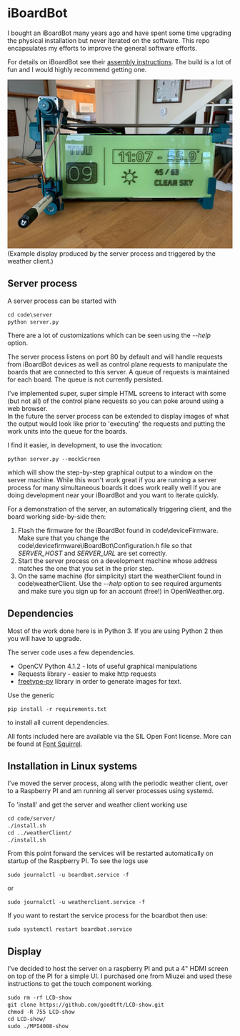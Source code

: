 # iBoardBot

I bought an iBoardBot many years ago and have spent some time upgrading the
physical installation but never iterated on the software.  This repo
encapsulates my efforts to improve the general software efforts.

For details on iBoardBot see
their [assembly instructions](https://www.jjrobots.com/iboardbot-assembly-instructions/).
The build is a lot of fun and I would highly recommend getting one.

![Weather Display](images/Weather1.jpg)
(Example display produced by the server process and triggered by the weather
client.)

## Server process

A server process can be started with 
```
cd code\server
python server.py
```
There are a lot of customizations which can be seen using the *--help* option.  

The server process listens on port 80 by default and will handle requests from
iBoardBot devices as well as control plane requests to manipulate the boards
that are connected to this server.  A queue of requests is maintained for each
board.  The queue is not currently persisted. 

I've implemented super, super simple HTML screens to interact with some (but
not all) of the control plane requests so you can poke around using a web browser.  
In the future the server process can be extended to display images of what the
output would look like prior to 'executing' the requests and putting the work
units into the queue for the boards.  

I find it easier, in development, to use the invocation:
```
python server.py --mockScreen
```
which will show the step-by-step graphical output to a window on the server
machine.  While this won't work great if you are running a server process for
many simultaneous boards it does work really well if you are doing development
near your iBoardBot and you want to iterate quickly.

For a demonstration of the server, an automatically triggering client, and the board working side-by-side then:

1.  Flash the firmware for the iBoardBot found in code\deviceFirmware.  Make sure that you change the code\devicefirmware\iBoardBot\Configuration.h file so that *SERVER_HOST* and *SERVER_URL* are set correctly.
1.  Start the server process on a development machine whose address matches the one that you set in the prior step.
1.  On the same machine (for simplicity) start the weatherClient found in code\weatherClient.  Use the *--help* option to see required arguments and make sure you sign up for an account (free!) in OpenWeather.org.

## Dependencies

Most of the work done here is in Python 3.  If you are using Python 2 then you
will have to upgrade.  

The server code uses a few dependencies.  

* OpenCV Python 4.1.2 - lots of useful graphical manipulations
* Requests library - easier to make http requests
* [freetype-py](https://github.com/rougier/freetype-py) library in order to generate images
for text. 

Use the generic 

```
pip install -r requirements.txt
```

to install all current dependencies.

All fonts included here are available via the SIL Open Font license.  More can 
be found at [Font Squirrel](https://www.fontsquirrel.com/fonts/list/popular).

## Installation in Linux systems

I've moved the server process, along with the periodic weather client, over to a Raspberry PI and am running all server processes using systemd. 

To 'install' and get the server and weather client working use

```
cd code/server/
./install.sh
cd ../weatherClient/
./install.sh
```

From this point forward the services will be restarted automatically on startup of the Raspberry PI.  To see the logs use

```
sudo journalctl -u boardbot.service -f
```

or 

```
sudo journalctl -u weatherclient.service -f
```

If you want to restart the service process for the boardbot then use:

```
sudo systemctl restart boardbot.service
```

## Display

I've decided to host the server on a raspberry PI and put a 4" HDMI screen on top of the PI for a simple UI.   I purchased one from Miuzei and used these instructions to get the touch component working.

```
sudo rm -rf LCD-show
git clone https://github.com/goodtft/LCD-show.git
chmod -R 755 LCD-show
cd LCD-show/
sudo ./MPI4008-show
```

